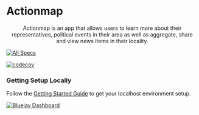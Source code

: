 # Actionmap

<div style="text-align: center;">

Actionmap is an app that allows users to learn more about their representatives,
political events in their area as well as aggregate, share and view news items in their locality.

</div>

<!-- TODO: Update these for your repo! -->

[![All Specs](https://github.com/cs169/fa23-chips-10.5-46/actions/workflows/specs.yml/badge.svg)](https://github.com/cs169/fa23-chips-10.5-46/actions/workflows/specs.yml)

[![codecov](https://codecov.io/gh/cs169/fa23-chips-10.5-46/branch/master/graph/badge.svg?token=SGYCvQX4Us)](https://codecov.io/gh/cs169/fa23-chips-10.5-46)

### Getting Setup Locally

Follow the [Getting Started Guide](./docs/01-getting-started.md) to get your localhost environment setup.

[![Bluejay Dashboard](https://img.shields.io/badge/Bluejay-Dashboard_46-blue.svg)](http://dashboard.bluejay.governify.io/dashboard/script/dashboardLoader.js?dashboardURL=https://reporter.bluejay.governify.io/api/v4/dashboards/tpa-CS169-2023-GH-cs169_fa23-chips-10.5-46/main)
